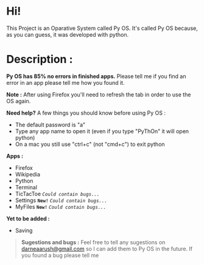 # Hi!
This Project is an Oparative System called Py OS. It's called Py OS because, as you can guess, it was developed with python.

# Description :
**Py OS has 85% no errors in finished apps.** Please tell me if you find an error in an app please tell me how you found it.

**Note :** After using Firefox you'll need to refresh the tab in order to use the OS again.

**Need help?** A few things you should know before using Py OS :
- The default password is "a"
- Type any app name to open it (even if you type "PyThOn" it will open python)
- On a mac you still use "ctrl+c" (not "cmd+c") to exit python

**Apps :**
- Firefox
- Wikipedia
- Python
- Terminal
- TicTacToe *`Could contain bugs...`*
- Settings **`New!`** *`Could contain bugs...`*
- MyFiles **`New!`** *`Could contain bugs...`*

**Yet to be added :**
- Saving


> **Sugestions and bugs :** Feel free to tell any sugestions on darneaarush@gmail.com
so I can add them to Py OS in the future. If you found a bug please tell me
